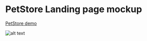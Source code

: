 # PetStore Landing page mockup

[PetStore demo](http://vvsk.in/petstore/index.html)

![alt text](http://vvsk.in/petstore/img/petstore.jpg "PetStore")

